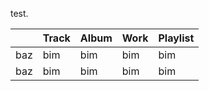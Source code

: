 test.


|     | Track | Album | Work | Playlist |
| --- | ----- | ----- | ---- | -------- | 
| baz | bim | bim | bim | bim | bim |
| baz | bim | bim | bim | bim | bim |

